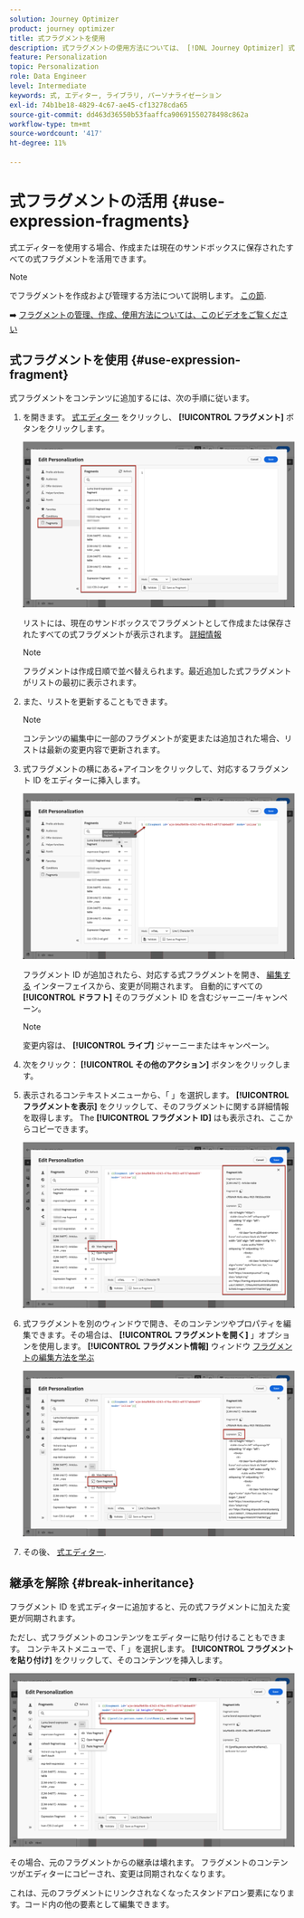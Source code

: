 ```yaml
---
solution: Journey Optimizer
product: journey optimizer
title: 式フラグメントを使用
description: 式フラグメントの使用方法については、 [!DNL Journey Optimizer] 式エディター。
feature: Personalization
topic: Personalization
role: Data Engineer
level: Intermediate
keywords: 式, エディター, ライブラリ, パーソナライゼーション
exl-id: 74b1be18-4829-4c67-ae45-cf13278cda65
source-git-commit: dd463d36550b53faaffca90691550278498c862a
workflow-type: tm+mt
source-wordcount: '417'
ht-degree: 11%

---
```


# 式フラグメントの活用 {#use-expression-fragments}

式エディターを使用する場合、作成または現在のサンドボックスに保存されたすべての式フラグメントを活用できます。

>[!NOTE]
>
>でフラグメントを作成および管理する方法について説明します。 [この節](../content-management/fragments.md).

➡️ [フラグメントの管理、作成、使用方法については、このビデオをご覧ください](../content-management/fragments.md#video-fragments)

## 式フラグメントを使用 {#use-expression-fragment}

式フラグメントをコンテンツに追加するには、次の手順に従います。

1. を開きます。 [式エディター](personalization-build-expressions.md) をクリックし、 **[!UICONTROL フラグメント]** ボタンをクリックします。

   ![](assets/expression-fragments-pane.png)

   リストには、現在のサンドボックスでフラグメントとして作成または保存されたすべての式フラグメントが表示されます。 [詳細情報](../content-management/fragments.md#create-expression-fragment)

   >[!NOTE]
   >
   >フラグメントは作成日順で並べ替えられます。最近追加した式フラグメントがリストの最初に表示されます。

1. また、リストを更新することもできます。

   >[!NOTE]
   >
   >コンテンツの編集中に一部のフラグメントが変更または追加された場合、リストは最新の変更内容で更新されます。

1. 式フラグメントの横にある+アイコンをクリックして、対応するフラグメント ID をエディターに挿入します。

   ![](assets/expression-fragment-add.png)

   フラグメント ID が追加されたら、対応する式フラグメントを開き、 [編集する](../content-management/fragments.md#edit-fragments) インターフェイスから、変更が同期されます。 自動的にすべての **[!UICONTROL ドラフト]** そのフラグメント ID を含むジャーニー/キャンペーン。

   >[!NOTE]
   >
   >変更内容は、 **[!UICONTROL ライブ]** ジャーニーまたはキャンペーン。

1. 次をクリック： **[!UICONTROL その他のアクション]** ボタンをクリックします。

1. 表示されるコンテキストメニューから、「 」を選択します。 **[!UICONTROL フラグメントを表示]** をクリックして、そのフラグメントに関する詳細情報を取得します。 The **[!UICONTROL フラグメント ID]** はも表示され、ここからコピーできます。

   ![](assets/expression-fragment-view.png)

1. 式フラグメントを別のウィンドウで開き、そのコンテンツやプロパティを編集できます。その場合は、 **[!UICONTROL フラグメントを開く]** 」オプションを使用します。 **[!UICONTROL フラグメント情報]** ウィンドウ [フラグメントの編集方法を学ぶ](../content-management/fragments.md#edit-fragments)

   ![](assets/expression-fragment-open.png)

1. その後、 [式エディター](personalization-build-expressions.md).

## 継承を解除 {#break-inheritance}

フラグメント ID を式エディターに追加すると、元の式フラグメントに加えた変更が同期されます。

ただし、式フラグメントのコンテンツをエディターに貼り付けることもできます。 コンテキストメニューで、「 」を選択します。 **[!UICONTROL フラグメントを貼り付け]** をクリックして、そのコンテンツを挿入します。

![](assets/expression-fragment-paste.png)

その場合、元のフラグメントからの継承は壊れます。 フラグメントのコンテンツがエディターにコピーされ、変更は同期されなくなります。

これは、元のフラグメントにリンクされなくなったスタンドアロン要素になります。コード内の他の要素として編集できます。

<!--
TO REPLACE WITH UPDATED VIDEO ON EXPRESSION FRAGMENTS
## How-to video{#video}

Learn how to use saved personalization library items in a message and how to create and manage personalization library items.

>[!VIDEO](https://video.tv.adobe.com/v/340941?quality=12)
-->

